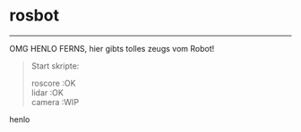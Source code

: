 # rosbot

---
OMG HENLO FERNS, hier gibts tolles zeugs vom Robot!

>Start skripte:
>
>roscore :OK  
>lidar :OK  
>camera :WIP  

henlo